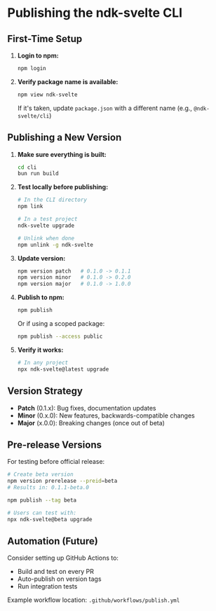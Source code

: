 # Publishing the ndk-svelte CLI

## First-Time Setup

1. **Login to npm:**
   ```bash
   npm login
   ```

2. **Verify package name is available:**
   ```bash
   npm view ndk-svelte
   ```

   If it's taken, update `package.json` with a different name (e.g., `@ndk-svelte/cli`)

## Publishing a New Version

1. **Make sure everything is built:**
   ```bash
   cd cli
   bun run build
   ```

2. **Test locally before publishing:**
   ```bash
   # In the CLI directory
   npm link

   # In a test project
   ndk-svelte upgrade

   # Unlink when done
   npm unlink -g ndk-svelte
   ```

3. **Update version:**
   ```bash
   npm version patch   # 0.1.0 -> 0.1.1
   npm version minor   # 0.1.0 -> 0.2.0
   npm version major   # 0.1.0 -> 1.0.0
   ```

4. **Publish to npm:**
   ```bash
   npm publish
   ```

   Or if using a scoped package:
   ```bash
   npm publish --access public
   ```

5. **Verify it works:**
   ```bash
   # In any project
   npx ndk-svelte@latest upgrade
   ```

## Version Strategy

- **Patch** (0.1.x): Bug fixes, documentation updates
- **Minor** (0.x.0): New features, backwards-compatible changes
- **Major** (x.0.0): Breaking changes (once out of beta)

## Pre-release Versions

For testing before official release:

```bash
# Create beta version
npm version prerelease --preid=beta
# Results in: 0.1.1-beta.0

npm publish --tag beta

# Users can test with:
npx ndk-svelte@beta upgrade
```

## Automation (Future)

Consider setting up GitHub Actions to:
- Build and test on every PR
- Auto-publish on version tags
- Run integration tests

Example workflow location: `.github/workflows/publish.yml`
